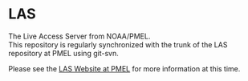 # LAS
The Live Access Server from NOAA/PMEL.  
This repository is regularly synchronized with the trunk of the LAS repository at PMEL using git-svn.

Please see the [LAS Website at PMEL](http://ferret.pmel.noaa.gov/LAS/home) for more information at this time.


